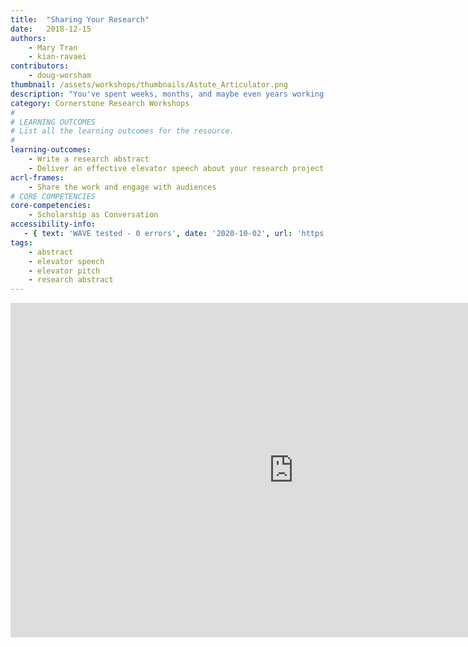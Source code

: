 ```yaml
---
title:  "Sharing Your Research"
date:   2018-12-15
authors:
    - Mary Tran
    - kian-ravaei
contributors:
    - doug-worsham
thumbnail: /assets/workshops/thumbnails/Astute_Articulator.png
description: "You've spent weeks, months, and maybe even years working on a research project that you're proud of. Now you will need to present your research and its significance in a concise manner. You will learn how to share your research in two formats: the research abstract, and the elevator speech."
category: Cornerstone Research Workshops
#
# LEARNING OUTCOMES
# List all the learning outcomes for the resource.
#
learning-outcomes:
    - Write a research abstract
    - Deliver an effective elevator speech about your research project
acrl-frames:
    - Share the work and engage with audiences
# CORE COMPETENCIES
core-competencies:
    - Scholarship as Conversation
accessibility-info:
   - { text: 'WAVE tested - 0 errors', date: '2020-10-02', url: 'https://wave.webaim.org/' }
tags:
    - abstract
    - elevator speech
    - elevator pitch
    - research abstract
---
```

<iframe src="https://ccle.ucla.edu/mod/hvp/embed.php?id=2206869" width="906" height="535" frameborder="0" allowfullscreen="allowfullscreen"></iframe><script src="https://ccle.ucla.edu/mod/hvp/library/js/h5p-resizer.js" charset="UTF-8"></script>
